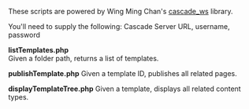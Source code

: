 
These scripts are powered by Wing Ming Chan's [cascade_ws](http://www.upstate.edu/cascade-admin/projects/web-services/index.php) library.

You'll need to supply the following: Cascade Server URL, username, password

**listTemplates.php**\
Given a folder path, returns a list of templates.

**publishTemplate.php**
Given a template ID, publishes all related pages.

**displayTemplateTree.php**
Given a template, displays all related content types.